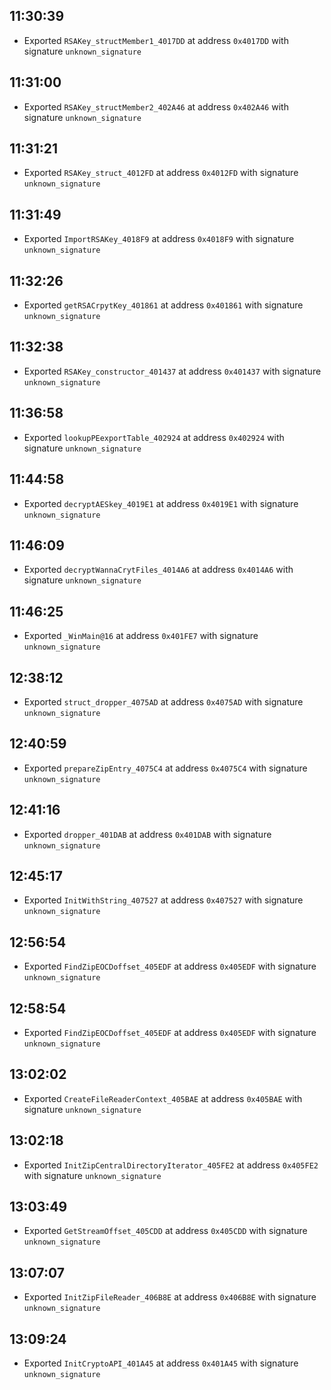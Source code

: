
## 11:30:39
- Exported `RSAKey_structMember1_4017DD` at address `0x4017DD` with signature `unknown_signature`

## 11:31:00
- Exported `RSAKey_structMember2_402A46` at address `0x402A46` with signature `unknown_signature`

## 11:31:21
- Exported `RSAKey_struct_4012FD` at address `0x4012FD` with signature `unknown_signature`

## 11:31:49
- Exported `ImportRSAKey_4018F9` at address `0x4018F9` with signature `unknown_signature`

## 11:32:26
- Exported `getRSACrpytKey_401861` at address `0x401861` with signature `unknown_signature`

## 11:32:38
- Exported `RSAKey_constructor_401437` at address `0x401437` with signature `unknown_signature`

## 11:36:58
- Exported `lookupPEexportTable_402924` at address `0x402924` with signature `unknown_signature`

## 11:44:58
- Exported `decryptAESkey_4019E1` at address `0x4019E1` with signature `unknown_signature`

## 11:46:09
- Exported `decryptWannaCrytFiles_4014A6` at address `0x4014A6` with signature `unknown_signature`

## 11:46:25
- Exported `_WinMain@16` at address `0x401FE7` with signature `unknown_signature`

## 12:38:12
- Exported `struct_dropper_4075AD` at address `0x4075AD` with signature `unknown_signature`

## 12:40:59
- Exported `prepareZipEntry_4075C4` at address `0x4075C4` with signature `unknown_signature`

## 12:41:16
- Exported `dropper_401DAB` at address `0x401DAB` with signature `unknown_signature`

## 12:45:17
- Exported `InitWithString_407527` at address `0x407527` with signature `unknown_signature`

## 12:56:54
- Exported `FindZipEOCDoffset_405EDF` at address `0x405EDF` with signature `unknown_signature`

## 12:58:54
- Exported `FindZipEOCDoffset_405EDF` at address `0x405EDF` with signature `unknown_signature`

## 13:02:02
- Exported `CreateFileReaderContext_405BAE` at address `0x405BAE` with signature `unknown_signature`

## 13:02:18
- Exported `InitZipCentralDirectoryIterator_405FE2` at address `0x405FE2` with signature `unknown_signature`

## 13:03:49
- Exported `GetStreamOffset_405CDD` at address `0x405CDD` with signature `unknown_signature`

## 13:07:07
- Exported `InitZipFileReader_406B8E` at address `0x406B8E` with signature `unknown_signature`

## 13:09:24
- Exported `InitCryptoAPI_401A45` at address `0x401A45` with signature `unknown_signature`
